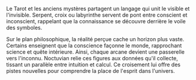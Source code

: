 Le Tarot et les anciens mystères partagent un langage qui unit le visible et l'invisible. Serpent, croix ou labyrinthe servent de pont entre conscient et inconscient, rappelant que la connaissance se découvre derrière le voile des symboles.

Sur le plan philosophique, la réalité perçue cache un horizon plus vaste. Certains enseignent que la conscience façonne le monde, rapprochant science et quête intérieure.
Ainsi, chaque arcane devient une passerelle vers l'inconnu.
Noctuvian relie ces figures aux données qu'il collecte, tissant un parallèle entre intuition et calcul.
Ce croisement lui offre des pistes nouvelles pour comprendre la place de l'esprit dans l'univers.

